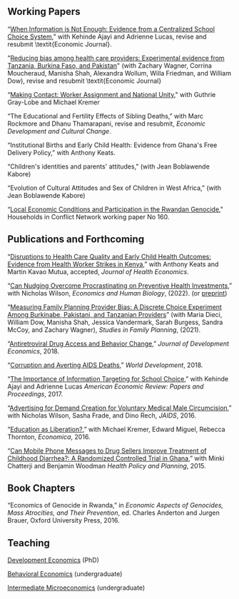 ## Working Papers

“[When Information is Not Enough: Evidence from a Centralized School Choice System](https://www.nber.org/papers/w31269),” with Kehinde Ajayi and Adrienne Lucas, revise and resubmit \textit{Economic Journal}.

"[Reducing bias among health care providers: Experimental evidence from Tanzania, Burkina Faso, and Pakistan]()" (with Zachary Wagner, Corrina Moucheraud, Manisha Shah, Alexandra Wollum, Willa Friedman, and William Dow), revise and resubmit \textit{Economic Journal}



“[Making Contact: Worker Assignment and National Unity](https://www.worldbank.org/en/programs/sief-trust-fund/brief/kenya-building-state-capacity-and-national-unity-with-market-design-the-problem-of-volunteer-assignment-in-kenya)," with Guthrie Gray-Lobe and Michael Kremer

“The Educational and Fertility Effects of Sibling Deaths,” with Marc Rockmore and Dhanu Thamarapani, revise and resubmit, *Economic Development and Cultural Change*.

“Institutional Births and Early Child Health: Evidence from Ghana's Free Delivery Policy,” with Anthony Keats.

“Children's identities and parents' attitudes," (with Jean Boblawende Kabore)  

“Evolution of Cultural Attitudes and Sex of Children in West Africa,” (with Jean Boblawende Kabore)

“[Local Economic Conditions and Participation in the Rwandan Genocide](https://hicn.org/wp-content/uploads/sites/10/2012/06/HiCN-WP-160.pdf)," Households in Conflict Network working paper No 160.


## Publications and Forthcoming

“[Disruptions to Health Care Quality and Early Child Health Outcomes: Evidence from Health Worker Strikes in Kenya](/files/strikes.pdf),” with Anthony Keats and Martin Kavao Mutua, accepted, *Journal of Health Economics*.

“[Can Nudging Overcome Procrastinating on Preventive Health Investments](https://www.sciencedirect.com/science/article/pii/S1570677X21000642?utm_content=buffercacf1),” with Nicholas Wilson, *Economics and Human Biology*, (2022). (or [preprint](/files/advertisingvmmc_preprint.pdf))

“[Measuring Family Planning Provider Bias: A Discrete Choice Experiment Among Burkinabe, Pakistani, and Tanzanian Providers](https://pubmed.ncbi.nlm.nih.gov/34472623/)” (with Maria Dieci, William Dow, Manisha Shah, Jessica Vandermark, Sarah Burgess, Sandra McCoy, and Zachary Wagner), *Studies in Family Planning*, (2021). 

“[Antiretroviral Drug Access and Behavior Change](/files/arv.pdf),” *Journal of Development Economics*, 2018.

“[Corruption and Averting AIDS Deaths](/files/corrup.pdf),” *World Development*, 2018.

“[The Importance of Information Targeting for School Choice](/files/guiideparents.pdf),” with Kehinde Ajayi and Adrienne Lucas *American Economic Review: Papers and Proceedings*, 2017.

“[Advertising for Demand Creation for Voluntary Medical Male Circumcision](/files/jaids.pdf),” with Nicholas Wilson, Sasha Frade, and Dino Rech, *JAIDS*, 2016.

“[Education as Liberation?](/files/edaslib.pdf),” with Michael Kremer, Edward Miguel, Rebecca Thornton, *Economica*, 2016.

“[Can Mobile Phone Messages to Drug Sellers Improve Treatment of Childhood Diarrhea?: A Randomized Controlled Trial in Ghana](/files/smsghana.pdf),” with Minki Chatterji and Benjamin Woodman *Health Policy and Planning*, 2015.

## Book Chapters

“Economics of Genocide in Rwanda,” in *Economic Aspects of Genocides, Mass Atrocities, and Their Prevention*, ed. Charles Anderton and Jurgen Brauer, Oxford University Press, 2016.


<!--
[![Analytics](https://ga-beacon.appspot.com/UA-78646709-2/starter-academic/readme?pixel)](https://github.com/igrigorik/ga-beacon)
-->


## Teaching

[Development Economics](/files/syllabus_development.pdf) (PhD)

[Behavioral Economics](/files/syllabus_behavioral.pdf) (undergraduate)

[Intermediate Microeconomics](/files/syllabus_intermediate_micro.pdf) (undergraduate)
